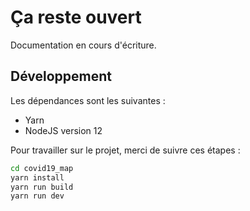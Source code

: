 # Ça reste ouvert

Documentation en cours d'écriture.


## Développement

Les dépendances sont les suivantes :

* Yarn
* NodeJS version 12

Pour travailler sur le projet, merci de suivre ces étapes :

```bash
cd covid19_map
yarn install
yarn run build
yarn run dev
```
